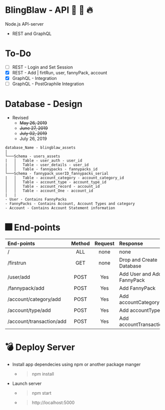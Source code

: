 # BlingBlaw - API :heartbeat: :volcano: :fire:

Node.js API-server
- REST and GraphQL

# To-Do
- [ ] REST - Login and Set Session
- [x] REST - Add | firtRun, user, fannyPack, account
- [x] GraphQL - Integration 
- [ ] GraphQL - PostGraphile Integration

# Database - Design
 - Revised
    - <s>May 26, 2019</s>
    - <s>June 27, 2019</s>
    - <s>July 02, 2019</s>
    - July 26, 2019

```
database_Name - blingblaw_assets
│
└───Schema - users_assets
|   │   Table - user_auth - user_id
|   │   Table - user_details - user_id
│   │   Table - fannypacks - fannypacks_id
└───Schema - fannypack_userID_fannypacks_serial
|   │   Table - account_category - account_category_id
│   │   Table - account_type - account_type_id
│   │   Table - account_record - account_id
│   │   Table - account_One - account_id
|   |
- User - Contains FannyPacks
- FannyPacks - Contains Account, Account Types and category
- Account - Contains Account Statement information
```

# :fireworks: End-points
| End-points                |  Method   | Request    | Response   |
|:--------------------------|:---------:|:----------:|:-----------|
| /                         | ALL       |    none    |   none     |
| /firstrun                 | GET       |    none    |   Drop and Create Database     |
| /user/add                 | POST      |    Yes     |   Add User and Add FannyPack   |
| /fannypack/add            | POST      |    Yes     |   Add FannyPack   |
| /account/category/add     | POST      |    Yes     |   Add accountCategory   |
| /account/type/add         | POST      |    Yes     |   Add accountType   |
| /account/transaction/add  | POST      |    Yes     |   Add accountTransaction   |

# :bomb: Deploy Server 
- Install app dependecies using npm or another package manger
  - > npm install
- Launch server 
  - > npm start
  - > http://localhost:5000

